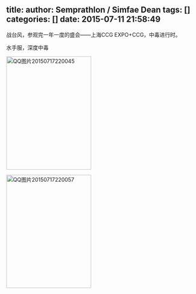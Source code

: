 title: 
author: Semprathlon / Simfae Dean
tags: []
categories: []
date: 2015-07-11 21:58:49
---
战台风，参观完一年一度的盛会——上海CCG EXPO+CCG，中毒进行时。

水手服，深度中毒

<a href="/blog/uploads/2015/07/QQ图片20150717220045.jpg"><img src="/blog/uploads/2015/07/QQ图片20150717220045-225x300.jpg" alt="QQ图片20150717220045" width="225" height="300" class="alignnone size-medium wp-image-1028" /></a>

<a href="/blog/uploads/2015/07/QQ图片20150717220057.jpg"><img src="/blog/uploads/2015/07/QQ图片20150717220057-225x300.jpg" alt="QQ图片20150717220057" width="225" height="300" class="alignnone size-medium wp-image-1029" /></a>